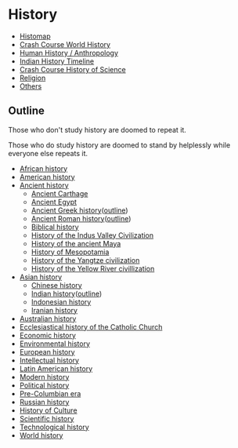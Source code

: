 # History

- [Histomap](histomap)
- [Crash Course World History](crash-course-world-history)
- [Human History / Anthropology](human-history-anthropology)
- [Indian History Timeline](indian-history-timeline)
- [Crash Course History of Science](crash-course-history-of-science)
- [Religion](religion)
- [Others](knowledge/history/others.md)

## Outline

Those who don't study history are doomed to repeat it.

Those who do study history are doomed to stand by helplessly while everyone else repeats it.

- [African history](https://en.wikipedia.org/wiki/African_history)
- [American history](https://en.wikipedia.org/wiki/American_history)
- [Ancient history](https://en.wikipedia.org/wiki/Ancient_history)
    - [Ancient Carthage](https://en.wikipedia.org/wiki/Ancient_Carthage)
    - [Ancient Egypt](https://en.wikipedia.org/wiki/Ancient_Egypt)
    - [Ancient Greek history](https://en.wikipedia.org/wiki/Ancient_Greece)([outline](https://en.wikipedia.org/wiki/Outline_of_ancient_Greece#General_history_of_ancient_Greece))
    - [Ancient Roman history](https://en.wikipedia.org/wiki/Ancient_Rome)([outline](https://en.wikipedia.org/wiki/Outline_of_ancient_Rome))
    - [Biblical history](https://en.wikipedia.org/wiki/Historicity_of_the_Bible)
    - [History of the Indus Valley Civilization](https://en.wikipedia.org/wiki/Indus_Valley_Civilisation)
    - [History of the ancient Maya](https://en.wikipedia.org/wiki/Preclassic_Maya)
    - [History of Mesopotamia](https://en.wikipedia.org/wiki/History_of_Mesopotamia)
    - [History of the Yangtze civilization](https://en.wikipedia.org/wiki/Yangtze_civilization)
    - [History of the Yellow River civillization](https://en.wikipedia.org/wiki/Yellow_River_civilization)
- [Asian history](https://en.wikipedia.org/wiki/History_of_Asia)
    - [Chinese history](https://en.wikipedia.org/wiki/History_of_China)
    - [Indian history](https://en.wikipedia.org/wiki/History_of_India)([outline](https://en.wikipedia.org/wiki/Outline_of_ancient_India))
    - [Indonesian history](https://en.wikipedia.org/wiki/History_of_Indonesia)
    - [Iranian history](https://en.wikipedia.org/wiki/History_of_Iran)
- [Australian history](https://en.wikipedia.org/wiki/History_of_Australia)
- [Ecclesiastical history of the Catholic Church](https://en.wikipedia.org/wiki/Ecclesiastical_history_of_the_Catholic_Church)
- [Economic history](https://en.wikipedia.org/wiki/Economic_history_of_the_world)
- [Environmental history](https://en.wikipedia.org/wiki/Environmental_history)
- [European history](https://en.wikipedia.org/wiki/History_of_Europe)
- [Intellectual history](https://en.wikipedia.org/wiki/Intellectual_history)
- [Latin American history](https://en.wikipedia.org/wiki/History_of_Latin_America)
- [Modern history](https://en.wikipedia.org/wiki/Modern_history)
- [Political history](https://en.wikipedia.org/wiki/History_of_political_thought)
- [Pre-Columbian era](https://en.wikipedia.org/wiki/Pre-Columbian_era)
- [Russian history](https://en.wikipedia.org/wiki/History_of_Russia)
- [History of Culture](https://en.wikipedia.org/wiki/Cultural_history)
- [Scientific history](https://en.wikipedia.org/wiki/History_of_Science)
- [Technological history](https://en.wikipedia.org/wiki/History_of_Technology)
- [World history](https://en.wikipedia.org/wiki/World_history)
